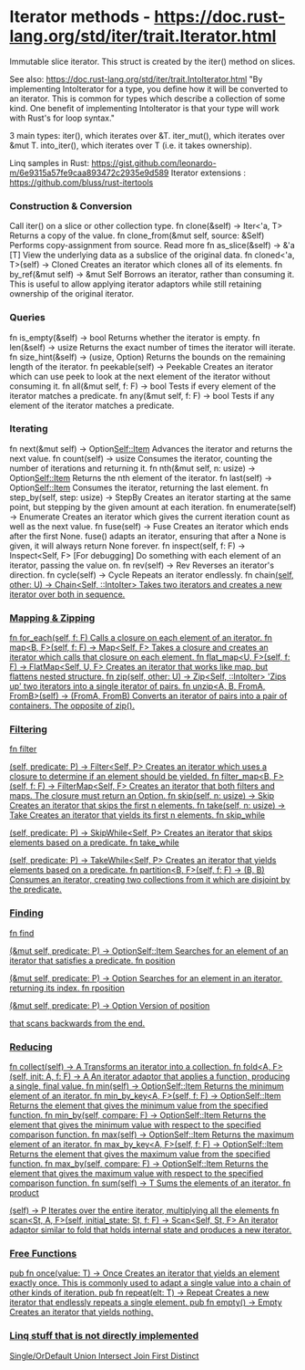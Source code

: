 # Iterator methods - https://doc.rust-lang.org/std/iter/trait.Iterator.html
Immutable slice iterator. This struct is created by the iter() method on slices.

See also: https://doc.rust-lang.org/std/iter/trait.IntoIterator.html
    "By implementing IntoIterator for a type, you define how it will be converted to an iterator. This is common
    for types which describe a collection of some kind. One benefit of implementing IntoIterator is that your type
    will work with Rust's for loop syntax."

3 main types:
    iter(), which iterates over &T.
	iter_mut(), which iterates over &mut T.
	into_iter(), which iterates over T (i.e. it takes ownership).

Linq samples in Rust: https://gist.github.com/leonardo-m/6e9315a57fe9caa893472c2935e9d589
Iterator extensions : https://github.com/bluss/rust-itertools

### Construction & Conversion
Call iter() on a slice or other collection type.
fn clone(&self) -> Iter<'a, T>                      Returns a copy of the value.
fn clone_from(&mut self, source: &Self)             Performs copy-assignment from source. Read more
fn as_slice(&self) -> &'a [T]                       View the underlying data as a subslice of the original data.
fn cloned<'a, T>(self) -> Cloned<Self>              Creates an iterator which clones all of its elements.
fn by_ref(&mut self) -> &mut Self                   Borrows an iterator, rather than consuming it. This is useful to allow applying iterator adaptors while still retaining ownership of the original iterator.

### Queries
fn is_empty(&self) -> bool                          Returns whether the iterator is empty.
fn len(&self) -> usize                              Returns the exact number of times the iterator will iterate.
fn size_hint(&self) -> (usize, Option<usize>)       Returns the bounds on the remaining length of the iterator.
fn peekable(self) -> Peekable<Self>                 Creates an iterator which can use peek to look at the next element of the iterator without consuming it.
fn all<F>(&mut self, f: F) -> bool                  Tests if every element of the iterator matches a predicate.
fn any<F>(&mut self, f: F) -> bool                  Tests if any element of the iterator matches a predicate.

### Iterating
fn next(&mut self) -> Option<Self::Item>            Advances the iterator and returns the next value.
fn count(self) -> usize                             Consumes the iterator, counting the number of iterations and returning it.
fn nth(&mut self, n: usize) -> Option<Self::Item>   Returns the nth element of the iterator.
fn last(self) -> Option<Self::Item>                 Consumes the iterator, returning the last element.
fn step_by(self, step: usize) -> StepBy<Self>       Creates an iterator starting at the same point, but stepping by the given amount at each iteration.
fn enumerate(self) -> Enumerate<Self>               Creates an iterator which gives the current iteration count as well as the next value.
fn fuse(self) -> Fuse<Self>                         Creates an iterator which ends after the first None. fuse() adapts an iterator, ensuring that after a None is given, it will always return None forever.
fn inspect<F>(self, f: F) -> Inspect<Self, F>       [For debugging] Do something with each element of an iterator, passing the value on.
fn rev(self) -> Rev<Self>                           Reverses an iterator's direction.
fn cycle(self) -> Cycle<Self>                       Repeats an iterator endlessly.
fn chain<U>(self, other: U) -> Chain<Self, <U as IntoIterator>::IntoIter>   Takes two iterators and creates a new iterator over both in sequence.

### Mapping & Zipping
fn for_each<F>(self, f: F)                                                  Calls a closure on each element of an iterator.
fn map<B, F>(self, f: F) -> Map<Self, F>                                    Takes a closure and creates an iterator which calls that closure on each element.
fn flat_map<U, F>(self, f: F) -> FlatMap<Self, U, F>                        Creates an iterator that works like map, but flattens nested structure.
fn zip<U>(self, other: U) -> Zip<Self, <U as IntoIterator>::IntoIter>       'Zips up' two iterators into a single iterator of pairs.
fn unzip<A, B, FromA, FromB>(self) -> (FromA, FromB)                        Converts an iterator of pairs into a pair of containers. The opposite of zip().

### Filtering
fn filter<P>(self, predicate: P) -> Filter<Self, P>         Creates an iterator which uses a closure to determine if an element should be yielded.
fn filter_map<B, F>(self, f: F) -> FilterMap<Self, F>       Creates an iterator that both filters and maps. The closure must return an Option<T>.
fn skip(self, n: usize) -> Skip<Self>                       Creates an iterator that skips the first n elements.
fn take(self, n: usize) -> Take<Self>                       Creates an iterator that yields its first n elements.
fn skip_while<P>(self, predicate: P) -> SkipWhile<Self, P>  Creates an iterator that skips elements based on a predicate.
fn take_while<P>(self, predicate: P) -> TakeWhile<Self, P>  Creates an iterator that yields elements based on a predicate.
fn partition<B, F>(self, f: F) -> (B, B)                    Consumes an iterator, creating two collections from it which are disjoint by the predicate.

### Finding
fn find<P>(&mut self, predicate: P) -> Option<Self::Item>   Searches for an element of an iterator that satisfies a predicate.
fn position<P>(&mut self, predicate: P) -> Option<usize>    Searches for an element in an iterator, returning its index.
fn rposition<P>(&mut self, predicate: P) -> Option<usize>   Version of position<P> that scans backwards from the end.

### Reducing
fn collect<A>(self) -> A                                    Transforms an iterator into a collection.
fn fold<A, F>(self, init: A, f: F) -> A                     An iterator adaptor that applies a function, producing a single, final value.
fn min(self) -> Option<Self::Item>                          Returns the minimum element of an iterator.
fn min_by_key<A, F>(self, f: F) -> Option<Self::Item>       Returns the element that gives the minimum value from the specified function.
fn min_by<F>(self, compare: F) -> Option<Self::Item>        Returns the element that gives the minimum value with respect to the specified comparison function.
fn max(self) -> Option<Self::Item>                          Returns the maximum element of an iterator.
fn max_by_key<A, F>(self, f: F) -> Option<Self::Item>       Returns the element that gives the maximum value from the specified function.
fn max_by<F>(self, compare: F) -> Option<Self::Item>        Returns the element that gives the maximum value with respect to the specified comparison function.
fn sum<T>(self) -> T                                        Sums the elements of an iterator.
fn product<P>(self) -> P                                    Iterates over the entire iterator, multiplying all the elements
fn scan<St, A, F>(self, initial_state: St, f: F) -> Scan<Self, St, F>   An iterator adaptor similar to fold that holds internal state and produces a new iterator.

### Free Functions
pub fn once<T>(value: T) -> Once<T>         Creates an iterator that yields an element exactly once. This is commonly used to adapt a single value into a chain of other kinds of iteration.
pub fn repeat<T>(elt: T) -> Repeat<T>       Creates a new iterator that endlessly repeats a single element.
pub fn empty<T>() -> Empty<T>               Creates an iterator that yields nothing.


### Linq stuff that is not directly implemented
Single/OrDefault
Union
Intersect
Join
First
Distinct
